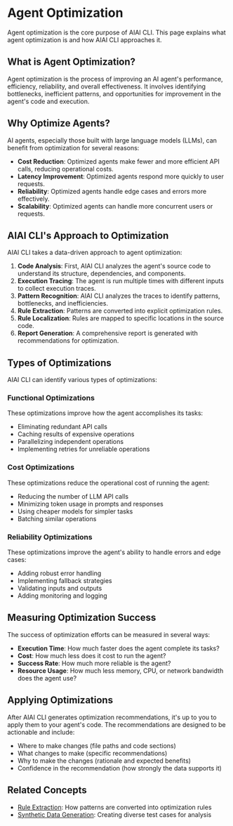 # Agent Optimization

Agent optimization is the core purpose of AIAI CLI. This page explains what agent optimization is and how AIAI CLI approaches it.

## What is Agent Optimization?

Agent optimization is the process of improving an AI agent's performance, efficiency, reliability, and overall effectiveness. It involves identifying bottlenecks, inefficient patterns, and opportunities for improvement in the agent's code and execution.

## Why Optimize Agents?

AI agents, especially those built with large language models (LLMs), can benefit from optimization for several reasons:

- **Cost Reduction**: Optimized agents make fewer and more efficient API calls, reducing operational costs.
- **Latency Improvement**: Optimized agents respond more quickly to user requests.
- **Reliability**: Optimized agents handle edge cases and errors more effectively.
- **Scalability**: Optimized agents can handle more concurrent users or requests.

## AIAI CLI's Approach to Optimization

AIAI CLI takes a data-driven approach to agent optimization:

1. **Code Analysis**: First, AIAI CLI analyzes the agent's source code to understand its structure, dependencies, and components.
2. **Execution Tracing**: The agent is run multiple times with different inputs to collect execution traces.
3. **Pattern Recognition**: AIAI CLI analyzes the traces to identify patterns, bottlenecks, and inefficiencies.
4. **Rule Extraction**: Patterns are converted into explicit optimization rules.
5. **Rule Localization**: Rules are mapped to specific locations in the source code.
6. **Report Generation**: A comprehensive report is generated with recommendations for optimization.

## Types of Optimizations

AIAI CLI can identify various types of optimizations:

### Functional Optimizations

These optimizations improve how the agent accomplishes its tasks:

- Eliminating redundant API calls
- Caching results of expensive operations
- Parallelizing independent operations
- Implementing retries for unreliable operations

### Cost Optimizations

These optimizations reduce the operational cost of running the agent:

- Reducing the number of LLM API calls
- Minimizing token usage in prompts and responses
- Using cheaper models for simpler tasks
- Batching similar operations

### Reliability Optimizations

These optimizations improve the agent's ability to handle errors and edge cases:

- Adding robust error handling
- Implementing fallback strategies
- Validating inputs and outputs
- Adding monitoring and logging

## Measuring Optimization Success

The success of optimization efforts can be measured in several ways:

- **Execution Time**: How much faster does the agent complete its tasks?
- **Cost**: How much less does it cost to run the agent?
- **Success Rate**: How much more reliable is the agent?
- **Resource Usage**: How much less memory, CPU, or network bandwidth does the agent use?

## Applying Optimizations

After AIAI CLI generates optimization recommendations, it's up to you to apply them to your agent's code. The recommendations are designed to be actionable and include:

- Where to make changes (file paths and code sections)
- What changes to make (specific recommendations)
- Why to make the changes (rationale and expected benefits)
- Confidence in the recommendation (how strongly the data supports it)

## Related Concepts

- [Rule Extraction](rule-extraction.md): How patterns are converted into optimization rules
- [Synthetic Data Generation](../user-guide/configuration.md#synthetic-data-generation): Creating diverse test cases for analysis 